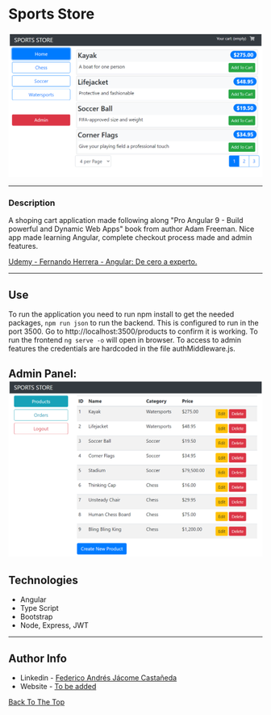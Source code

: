 # Sports Store

![Project Image](./main_img.png)

---

### Description
A shoping cart application made following along "Pro Angular 9 - Build powerful and Dynamic Web Apps" book from author Adam Freeman. Nice app made learning Angular, complete checkout process made and admin features.

[Udemy - Fernando Herrera - Angular: De cero a experto.](https://www.udemy.com/share/101Wds3@S0opZ16xnJWAL-7hIXfK4Y1e_EOreKyocpG8FYixECNXl13CqSRfa3r39VgOdi_7Hg==/)


---

## Use

To run the application you need to run npm install to get the needed packages, 
`npm run json` to run the backend. This is configured to run in the port 3500. Go to http://localhost:3500/products to confirm it is working. To run the frontend `ng serve -o` will open in browser.
To access to admin features the credentials are hardcoded in the file authMiddleware.js.


Admin Panel: 
![admin panel](./admin_panel.png)
---

## Technologies

- Angular
- Type Script
- Bootstrap
- Node, Express, JWT

---

## Author Info

- Linkedin - [Federico Andrés Jácome Castañeda](https://www.linkedin.com/in/federicojacome/)
- Website - [To be added](https://github.com/federocky)

[Back To The Top](#read-me-template)
